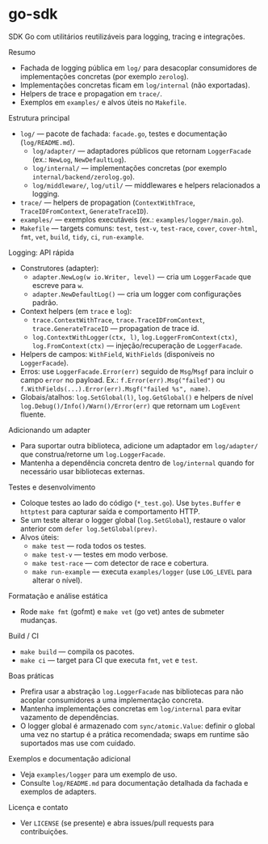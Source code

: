 # go-sdk

SDK Go com utilitários reutilizáveis para logging, tracing e integrações.

Resumo
- Fachada de logging pública em `log/` para desacoplar consumidores de implementações
  concretas (por exemplo `zerolog`).
- Implementações concretas ficam em `log/internal` (não exportadas).
- Helpers de trace e propagation em `trace/`.
- Exemplos em `examples/` e alvos úteis no `Makefile`.

Estrutura principal
- `log/` — pacote de fachada: `facade.go`, testes e documentação (`log/README.md`).
  - `log/adapter/` — adaptadores públicos que retornam `LoggerFacade` (ex.: `NewLog`, `NewDefaultLog`).
  - `log/internal/` — implementações concretas (por exemplo `internal/backend/zerolog.go`).
  - `log/middleware/`, `log/util/` — middlewares e helpers relacionados a logging.
- `trace/` — helpers de propagation (`ContextWithTrace`, `TraceIDFromContext`, `GenerateTraceID`).
- `examples/` — exemplos executáveis (ex.: `examples/logger/main.go`).
- `Makefile` — targets comuns: `test`, `test-v`, `test-race`, `cover`, `cover-html`, `fmt`, `vet`, `build`, `tidy`, `ci`, `run-example`.

Logging: API rápida
- Construtores (adapter):
  - `adapter.NewLog(w io.Writer, level)` — cria um `LoggerFacade` que escreve para `w`.
  - `adapter.NewDefaultLog()` — cria um logger com configurações padrão.
- Context helpers (em `trace` e `log`):
  - `trace.ContextWithTrace`, `trace.TraceIDFromContext`, `trace.GenerateTraceID` — propagation de trace id.
  - `log.ContextWithLogger(ctx, l)`, `log.LoggerFromContext(ctx)`, `log.FromContext(ctx)` — injeção/recuperação de `LoggerFacade`.
- Helpers de campos: `WithField`, `WithFields` (disponíveis no `LoggerFacade`).
- Erros: use `LoggerFacade.Error(err)` seguido de `Msg`/`Msgf` para incluir o campo `error` no payload. Ex.: `f.Error(err).Msg("failed")` ou `f.WithFields(...).Error(err).Msgf("failed %s", name)`.
- Globais/atalhos: `log.SetGlobal(l)`, `log.GetGlobal()` e helpers de nível `log.Debug()/Info()/Warn()/Error(err)` que retornam um `LogEvent` fluente.

Adicionando um adapter
- Para suportar outra biblioteca, adicione um adaptador em `log/adapter/` que construa/retorne um `log.LoggerFacade`.
- Mantenha a dependência concreta dentro de `log/internal` quando for necessário usar bibliotecas externas.

Testes e desenvolvimento
- Coloque testes ao lado do código (`*_test.go`). Use `bytes.Buffer` e `httptest` para capturar saída e comportamento HTTP.
- Se um teste alterar o logger global (`log.SetGlobal`), restaure o valor anterior com `defer log.SetGlobal(prev)`.
- Alvos úteis:
  - `make test` — roda todos os testes.
  - `make test-v` — testes em modo verbose.
  - `make test-race` — com detector de race e cobertura.
  - `make run-example` — executa `examples/logger` (use `LOG_LEVEL` para alterar o nível).

Formatação e análise estática
- Rode `make fmt` (gofmt) e `make vet` (go vet) antes de submeter mudanças.

Build / CI
- `make build` — compila os pacotes.
- `make ci` — target para CI que executa `fmt`, `vet` e `test`.

Boas práticas
- Prefira usar a abstração `log.LoggerFacade` nas bibliotecas para não acoplar
  consumidores a uma implementação concreta.
- Mantenha implementações concretas em `log/internal` para evitar vazamento de dependências.
- O logger global é armazenado com `sync/atomic.Value`: definir o global uma vez no
  startup é a prática recomendada; swaps em runtime são suportados mas use com cuidado.

Exemplos e documentação adicional
- Veja `examples/logger` para um exemplo de uso.
- Consulte `log/README.md` para documentação detalhada da fachada e exemplos de adapters.

Licença e contato
- Ver `LICENSE` (se presente) e abra issues/pull requests para contribuições.

